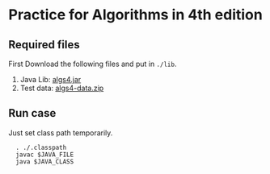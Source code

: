 # Practice for Algorithms in 4th edition

## Required files

First Download the following files and put in `./lib`.

1. Java Lib: [algs4.jar](http://algs4.cs.princeton.edu/code/algs4.jar)
2. Test data: [algs4-data.zip](http://algs4.cs.princeton.edu/code/algs4-data.zip)

## Run case

Just set class path temporarily.

```
  . ./.classpath
  javac $JAVA_FILE
  java $JAVA_CLASS
```
